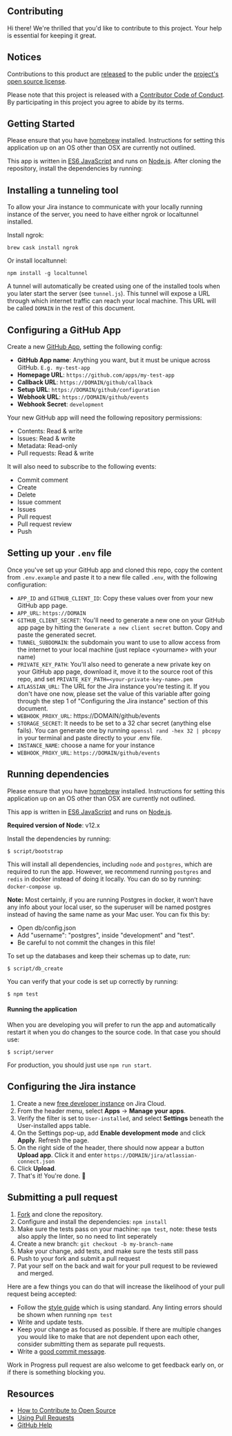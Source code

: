 ## Contributing

[code-of-conduct]: CODE_OF_CONDUCT.md
[license]: LICENSE

[configure-github-app]: https://probot.github.io/docs/development/#configuring-a-github-app
[jira-developer-instance]: https://developer.atlassian.com/platform/marketplace/getting-started/#free-developer-instances-to-build-and-test-your-app
[style]: https://standardjs.com/
[releases]: https://help.github.com/articles/github-terms-of-service/#6-contributions-under-repository-license

Hi there! We're thrilled that you'd like to contribute to this project. Your help is essential for keeping it great.

## Notices
Contributions to this product are [released][releases] to the public under the [project's open source license][license].

Please note that this project is released with a [Contributor Code of Conduct][code-of-conduct]. By participating in this project you agree to abide by its terms.

## Getting Started

Please ensure that you have [homebrew](https://brew.sh/) installed. Instructions for setting this application up on an OS other than OSX are currently not outlined.

This app is written in [ES6 JavaScript](https://nodejs.org/en/docs/es6/) and runs on [Node.js](https://nodejs.org/). After cloning the repository, install the dependencies by running:

## Installing a tunneling tool

To allow your Jira instance to communicate with your locally running instance of the server, you need to have either ngrok or localtunnel installed.

Install ngrok:
```
brew cask install ngrok
```

Or install localtunnel:
```
npm install -g localtunnel
```

A tunnel will automatically be created using one of the installed tools when you later start the server (see `tunnel.js`). This tunnel will expose a URL through which internet traffic can reach your local machine. This URL will be called `DOMAIN` in the rest of this document.

## Configuring a GitHub App

Create a new [GitHub App](https://github.com/settings/apps), setting the following config:

- **GitHub App name**: Anything you want, but it must be unique across GitHub. `E.g. my-test-app`
- **Homepage URL**: `https://github.com/apps/my-test-app`
- **Callback URL**: `https://DOMAIN/github/callback`
- **Setup URL**: `https://DOMAIN/github/configuration`
- **Webhook URL**: `https://DOMAIN/github/events`
- **Webhook Secret**: `development`

Your new GitHub app will need the following repository permissions:

+ Contents: Read & write
+ Issues: Read & write
+ Metadata: Read-only
+ Pull requests: Read & write

It will also need to subscribe to the following events:

+ Commit comment
+ Create
+ Delete
+ Issue comment
+ Issues
+ Pull request
+ Pull request review
+ Push

## Setting up your `.env` file

Once you've set up your GitHub app and cloned this repo, copy the content from `.env.example` and paste it to a new file called `.env`, with the following configuration:

+ `APP_ID` and `GITHUB_CLIENT_ID`: Copy these values over from your new GitHub app page.
+ `APP_URL`: `https://DOMAIN`
+ `GITHUB_CLIENT_SECRET`: You'll need to generate a new one on your GitHub app page by hitting the `Generate a new client secret` button. Copy and paste the generated secret.
+ `TUNNEL_SUBDOMAIN`: the subdomain you want to use to allow access from the internet to your local machine (just replace &lt;yourname&gt; with your name)
+  `PRIVATE_KEY_PATH`: You'll also need to generate a new private key on your GitHub app page, download it, move it to the source root of this repo, and set `PRIVATE_KEY_PATH=<your-private-key-name>.pem`
+ `ATLASSIAN_URL`: The URL for the Jira instance you're testing it. If you don't have one now, please set the value of this variable after going through the step 1 of "Configuring the Jira instance" section of this document.
+ `WEBHOOK_PROXY_URL`: https://DOMAIN/github/events
+ `STORAGE_SECRET`: It needs to be set to a 32 char secret (anything else fails). You can generate one by running `openssl rand -hex 32 | pbcopy` in your terminal and paste directly to your .env file.
+ `INSTANCE_NAME`: choose a name for your instance
+ `WEBHOOK_PROXY_URL`: `https://DOMAIN/github/events`

## Running dependencies

Please ensure that you have [homebrew](https://brew.sh/) installed. Instructions for setting this application up on an OS other than OSX are currently not outlined.

This app is written in [ES6 JavaScript](https://nodejs.org/en/docs/es6/) and runs on [Node.js](https://nodejs.org/).

**Required version of Node**: v12.x

Install the dependencies by running:

```
$ script/bootstrap
```

This will install all dependencies, including `node` and `postgres`, which are required to run the app. However, we recommend running `postgres` and `redis` in docker instead of doing it locally. You can do so by running: `docker-compose up`.

**Note:** Most certainly, if you are running Postgres in docker, it won’t have any info about your local user, so the superuser will be named postgres instead of having the same name as your Mac user. You can fix this by:
* Open db/config.json
* Add "username": "postgres", inside "development" and "test".
* Be careful to not commit the changes in this file!

To set up the databases and keep their schemas up to date, run:

```
$ script/db_create
```

You can verify that your code is set up correctly by running:

```
$ npm test
```


#### Running the application

When you are developing you will prefer to run the app and automatically restart it when you do changes to the source code. In that case you should use:

```
$ script/server
```

For production, you should just use `npm run start`.


## Configuring the Jira instance

1. Create a new [free developer instance][jira-developer-instance] on Jira Cloud.
2. From the header menu, select **Apps** -> **Manage your apps**.
3. Verify the filter is set to `User-installed`, and select **Settings** beneath the User-installed apps table.
4. On the Settings pop-up, add **Enable development mode** and click **Apply**. Refresh the page.
5. On the right side of the header, there should now appear a button **Upload app**. Click it and enter `https://DOMAIN/jira/atlassian-connect.json`
6. Click **Upload**.
7. That's it! You're done. :tada:

## Submitting a pull request

1. [Fork](https://reflectoring.io/github-fork-and-pull/) and clone the repository.
1. Configure and install the dependencies: `npm install`
1. Make sure the tests pass on your machine: `npm test`, note: these tests also apply the linter, so no need to lint seperately
1. Create a new branch: `git checkout -b my-branch-name`
1. Make your change, add tests, and make sure the tests still pass
1. Push to your fork and submit a pull request
1. Pat your self on the back and wait for your pull request to be reviewed and merged.

Here are a few things you can do that will increase the likelihood of your pull request being accepted:

- Follow the [style guide][style] which is using standard. Any linting errors should be shown when running `npm test`
- Write and update tests.
- Keep your change as focused as possible. If there are multiple changes you would like to make that are not dependent upon each other, consider submitting them as separate pull requests.
- Write a [good commit message](http://tbaggery.com/2008/04/19/a-note-about-git-commit-messages.html).

Work in Progress pull request are also welcome to get feedback early on, or if there is something blocking you.

## Resources

- [How to Contribute to Open Source](https://opensource.guide/how-to-contribute/)
- [Using Pull Requests](https://help.github.com/articles/about-pull-requests/)
- [GitHub Help](https://help.github.com)
